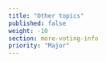 ```yaml
---
title: "Other topics"
published: false
weight: -10
section: more-voting-info
priority: "Major"
---
```



  
